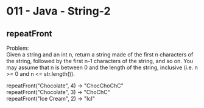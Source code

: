 011 - Java - String-2
=====================


repeatFront
----------

Problem:  
Given a string and an int n, return a string made of the first n characters of the string, followed by the first n-1 characters of the string, and so on. You may assume that n is between 0 and the length of the string, inclusive (i.e. n >= 0 and n <= str.length()). 
>
repeatFront("Chocolate", 4) → "ChocChoChC"  
repeatFront("Chocolate", 3) → "ChoChC"  
repeatFront("Ice Cream", 2) → "IcI"  